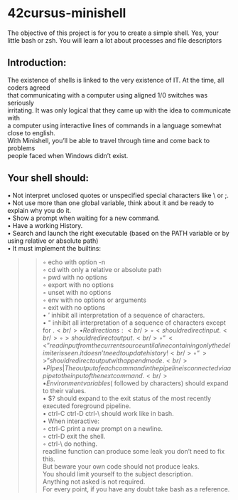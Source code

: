 # 42cursus-minishell
The objective of this project is for you to create a simple shell. Yes, your<br/>
little bash or zsh. You will learn a lot about processes and file descriptors<br/>

## Introduction:
The existence of shells is linked to the very existence of IT. At the time, all coders agreed<br/>
that communicating with a computer using aligned 1/0 switches was seriously<br/>
irritating. It was only logical that they came up with the idea to communicate with<br/>
a computer using interactive lines of commands in a language somewhat close to english.<br/>
With Minishell, you’ll be able to travel through time and come back to problems<br/>
people faced when Windows didn’t exist.<br/>

Your shell should:
---
• Not interpret unclosed quotes or unspecified special characters like \ or ;.<br/>
• Not use more than one global variable, think about it and be ready to explain why you do it.<br/>
• Show a prompt when waiting for a new command.<br/>
• Have a working History.<br/>
• Search and launch the right executable (based on the PATH variable or by using relative or absolute path)<br/>
• It must implement the builtins:<br/>
>>◦ echo with option -n<br/>
>>◦ cd with only a relative or absolute path<br/>
>>◦ pwd with no options<br/>
>>◦ export with no options<br/>
>>◦ unset with no options<br/>
>>◦ env with no options or arguments<br/>
>>◦ exit with no options<br/>
>• ’ inhibit all interpretation of a sequence of characters.<br/>
>• " inhibit all interpretation of a sequence of characters except for $.<br/>
>• Redirections:<br/>
>>◦ < should redirect input.<br/>
>>◦ > should redirect output.<br/>
>>◦ “<<” read input from the current source until a line containing only the delimiter is seen. it doesn’t need to update history!<br/>
>>◦ “>>” should redirect output with append mode.<br/>
>• Pipes | The output of each command in the pipeline is connected via a pipe to the input of the next command.<br/>
>• Environment variables ($ followed by characters) should expand to their values.<br/>
>• $? should expand to the exit status of the most recently executed foreground pipeline.<br/>
>• ctrl-C ctrl-D ctrl-\ should work like in bash.<br/>
>• When interactive:<br/>
>>◦ ctrl-C print a new prompt on a newline.<br/>
>>◦ ctrl-D exit the shell.<br/>
>>◦ ctrl-\ do nothing.<br/>
readline function can produce some leak you don’t need to fix this.<br/>
But beware your own code should not produce leaks.<br/>
You should limit yourself to the subject description.<br/>
Anything not asked is not required.<br/>
For every point, if you have any doubt take bash as a reference.<br/>
